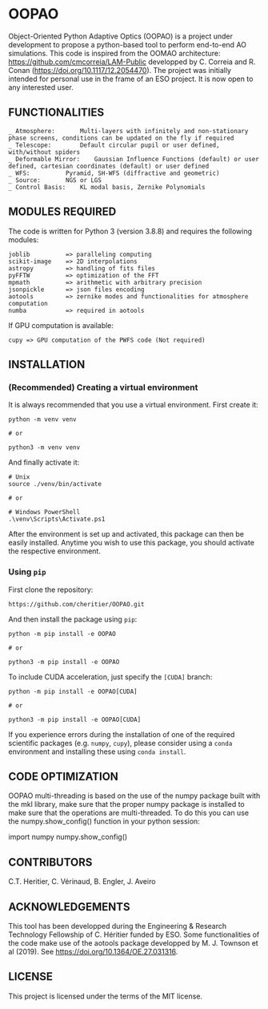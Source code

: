 # OOPAO

Object-Oriented Python Adaptive Optics (OOPAO) is a project under development to propose a python-based tool to perform end-to-end AO simulations.
This code is inspired from the OOMAO architecture: https://github.com/cmcorreia/LAM-Public developped by C. Correia and R. Conan (https://doi.org/10.1117/12.2054470). 
The project was initially intended for personal use in the frame of an ESO project. It is now open to any interested user. 

## FUNCTIONALITIES

	_ Atmosphere: 		Multi-layers with infinitely and non-stationary phase screens, conditions can be updated on the fly if required
	_ Telescope: 		Default circular pupil or user defined, with/without spiders
	_ Deformable Mirror:	Gaussian Influence Functions (default) or user defined, cartesian coordinates (default) or user defined
	_ WFS: 			Pyramid, SH-WFS (diffractive and geometric)
	_ Source: 		NGS or LGS
	_ Control Basis: 	KL modal basis, Zernike Polynomials

## MODULES REQUIRED
The code is written for Python 3 (version 3.8.8) and requires the following modules:
```
joblib          => paralleling computing
scikit-image    => 2D interpolations
astropy         => handling of fits files
pyFFTW          => optimization of the FFT  
mpmath          => arithmetic with arbitrary precision
jsonpickle      => json files encoding
aotools         => zernike modes and functionalities for atmosphere computation
numba           => required in aotools
```
If GPU computation is available:
```
cupy => GPU computation of the PWFS code (Not required)
```

## INSTALLATION 

### (Recommended) Creating a virtual environment

It is always recommended that you use a virtual environment. First create it:

```
python -m venv venv

# or

python3 -m venv venv

```

And finally activate it:

```
# Unix
source ./venv/bin/activate

# or

# Windows PowerShell
.\venv\Scripts\Activate.ps1
```

After the environment is set up and activated, this package can then be easily installed. Anytime you wish to use this
package, you should activate the respective environment.

### Using `pip`

First clone the repository:

```
https://github.com/cheritier/OOPAO.git
```

And then install the package using `pip`:

```
python -m pip install -e OOPAO

# or 

python3 -m pip install -e OOPAO
```

To include CUDA acceleration, just specify the `[CUDA]` branch:

```
python -m pip install -e OOPAO[CUDA]

# or 

python3 -m pip install -e OOPAO[CUDA]
```

If you experience errors during the installation of one of the required scientific packages (e.g. `numpy`, `cupy`), 
please consider using a `conda` environment and installing these using `conda install`.


## CODE OPTIMIZATION

OOPAO multi-threading is based on the use of the numpy package built with the mkl library, make sure that the proper numpy package is installed to make sure that the operations are multi-threaded. 
To do this you can use the numpy.show_config() function in your python session: 

import numpy
numpy.show_config()


## CONTRIBUTORS
C.T. Heritier, C. Vérinaud, B. Engler, J. Aveiro


## ACKNOWLEDGEMENTS
This tool has been developped during the Engineering & Research Technology Fellowship of C. Héritier funded by ESO. 
Some functionalities of the code make use of the aotools package developped by M. J. Townson et al (2019). See https://doi.org/10.1364/OE.27.031316.


## LICENSE
This project is licensed under the terms of the MIT license.
